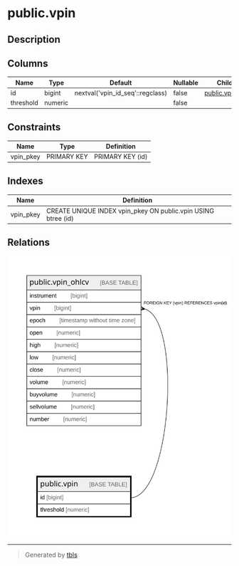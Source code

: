 # public.vpin

## Description

## Columns

| Name | Type | Default | Nullable | Children | Parents | Comment |
| ---- | ---- | ------- | -------- | -------- | ------- | ------- |
| id | bigint | nextval('vpin_id_seq'::regclass) | false | [public.vpin_ohlcv](public.vpin_ohlcv.md) |  |  |
| threshold | numeric |  | false |  |  |  |

## Constraints

| Name | Type | Definition |
| ---- | ---- | ---------- |
| vpin_pkey | PRIMARY KEY | PRIMARY KEY (id) |

## Indexes

| Name | Definition |
| ---- | ---------- |
| vpin_pkey | CREATE UNIQUE INDEX vpin_pkey ON public.vpin USING btree (id) |

## Relations

![er](public.vpin.svg)

---

> Generated by [tbls](https://github.com/k1LoW/tbls)
